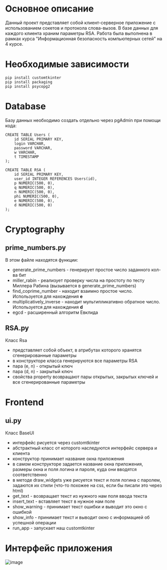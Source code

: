 # Основное описание 
Данный проект представляет собой клиент-серверное приложение с использованием сокетов и протокола слова-вызов. В базе данных для каждого клиента храним параметры RSA. Работа была выполнена в рамках курса	"Информационная безопасность компьютерных сетей" на 4 курсе.
# Необходимые зависимости
```
pip install customtkinter
pip install packaging
pip install psycopg2
```
# Database
Базу данных необходимо создать отдельно через pgAdmin при помощи кода:
```
CREATE TABLE Users (
    id SERIAL PRIMARY KEY,
    login VARCHAR,
    password VARCHAR,
    w VARCHAR,
    t TIMESTAMP
);
```
```
CREATE TABLE RSA (
    id SERIAL PRIMARY KEY,
    user_id INTEGER REFERENCES Users(id),
    p NUMERIC(500, 0),
    q NUMERIC(500, 0),
    n NUMERIC(500, 0),
    phi NUMERIC(500, 0),
    e NUMERIC(500, 0),
    d NUMERIC(500, 0)
);
```
# Cryptography

## prime_numbers.py 


В этом файле находятся функции:

- generate_prime_numbers - генерирует простое число заданного кол-ва бит
- miller_rabin - реализует проверку числа на простоту по тесту Миллера Рабина (вызывается в generate_prime_numbers)
- find_coprime_number - находит взаимно простое число. Используется для нахождения **e**
- multiplicatively_inverse - находит мультипликативно обратное число. Используется для нахождения **d**
- egcd - расширенный алгоритм Евклида

## RSA.py

Класс Rsa
- представляет собой объект, в атрибутах которого хранятся сгенерированные параметры
- в конструкторе класса генерируются все параметры RSA
- пара (e, n) - открытый ключ
- пара (d, n) - закрытый ключ
- свойства property возвращают пары открытых, закрытых ключей и все сгенерированные параметры

# Frontend

## ui.py

Класс BaseUI

- интерфейс рисуется через customtkinter
- абстрактный класс от которого наследуются интерфейс сервера и клиента
- конструктор принимает название окна приложения
- в самом конструкторе задается название окна приложения, размеры окна и поля логина и пароля, куда они вводятся
  соответственно
- в методе draw_widgets уже рисуется текст и поля логина с паролем, задаются их стили (что-то похожее на css, если бы
  писали это через html)
- get_text - возвращает текст из нужного нам поля ввода текста
- insert_text - вставляет текст в нужное нам поле
- show_warning - принимает текст ошибки и выводит это окно с ошибкой
- show_info - принимает текст и выводит окно с информацией об успешной операции
- run_app - запускает наш customtkinter

# Интерфейс приложения
![image](https://github.com/SHZalina/crypto_sockets/assets/129702781/220d5954-a3b8-4cc8-afae-afa979945e12)
